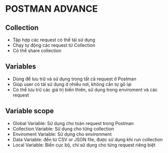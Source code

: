 # POSTMAN ADVANCE

## Collection

- Tập hợp các request có thể tái sử dụng
- Chạy tự động các request từ Collection
- Có thể share collection

## Variables

- Dùng để lưu trữ và sử dụng trong tất cả request ở Postman
- Giúp user có tái sử dụng ở nhiều nơi, không cần tự gõ lại
- Có thể lưu trữ các giá trị biến thiên, sử dụng trong enviroment và các request

## Variable scope

- Global Variable: Sử dụng cho toàn request trong Postman
- Collection Variable: Sử dụng cho từng collection
- Enviroment Variable: Sử dụng cho environment
- Data Variable: đến từ CSV or JSON file, được sử dụng khi run collection
- Local Variable: Biến cục bộ, chỉ sử dụng cho từng request riêng biệt
